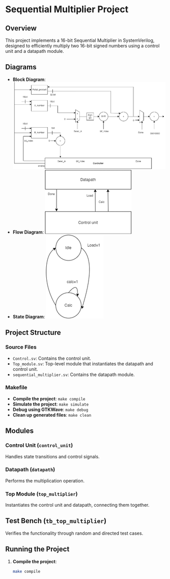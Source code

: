 # Sequential Multiplier Project

## Overview

This project implements a 16-bit Sequential Multiplier in SystemVerilog, designed to efficiently multiply two 16-bit signed numbers using a control unit and a datapath module.

## Diagrams

- **Block Diagram**: ![Block Diagram](sequential_multiplier_block_diagram.png)
- **Flow Diagram**: ![Flow Diagram](sequential_multiplier_flow_diagram.png)
- **State Diagram**: ![State Diagram](sequential_multiplier_state_diagram.png)

## Project Structure

### Source Files

- `Control.sv`: Contains the control unit.
- `Top_module.sv`: Top-level module that instantiates the datapath and control unit.
- `sequential_multiplier.sv`: Contains the datapath module.

### Makefile

- **Compile the project**: `make compile`
- **Simulate the project**: `make simulate`
- **Debug using GTKWave**: `make debug`
- **Clean up generated files**: `make clean`

## Modules

### Control Unit (`control_unit`)

Handles state transitions and control signals.

### Datapath (`datapath`)

Performs the multiplication operation.

### Top Module (`top_multiplier`)

Instantiates the control unit and datapath, connecting them together.

## Test Bench (`tb_top_multiplier`)

Verifies the functionality through random and directed test cases.

## Running the Project

1. **Compile the project**:
   ```sh
   make compile
